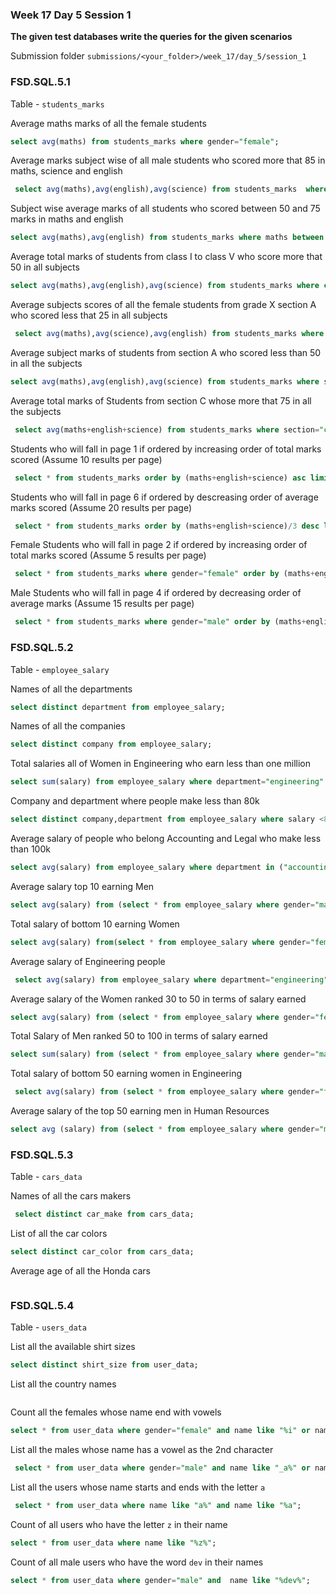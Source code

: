 ### Week 17 Day 5 Session 1

**The given test databases write the queries for the given scenarios**

Submission folder `submissions/<your_folder>/week_17/day_5/session_1`

### FSD.SQL.5.1

Table - `students_marks`

Average maths marks of all the female students

```sql
select avg(maths) from students_marks where gender="female";
```

Average marks subject wise of all male students who scored more that 85 in maths, science and english

```sql
 select avg(maths),avg(english),avg(science) from students_marks  where gender="male" and maths>85 and english >85 and science>85;
```

Subject wise average marks of all students who scored between 50 and 75 marks in maths and english

```sql
select avg(maths),avg(english) from students_marks where maths between 50 and 75 and english between 50 and 75;
```

Average total marks of students from class I to class V who score more that 50 in all subjects

```sql
select avg(maths),avg(english),avg(science) from students_marks where class in ("I","II","III","IV","V") and maths>50 and english>50 and science>50;
```

Average subjects scores of all the female students from grade X  section A who scored  less that 25 in all subjects

```sql
 select avg(maths),avg(science),avg(english) from students_marks where gender="female" and class="x" and section="a" and maths<25 and english<25 and science<25;
```


Average subject marks of students from section A who scored less than 50 in all the subjects

```sql
select avg(maths),avg(english),avg(science) from students_marks where section="a" and maths<50 and english<50 and science<50;
```

Average total marks of Students from section C whose more that 75 in all the subjects

```sql
 select avg(maths+english+science) from students_marks where section="c" and maths>75 and english>75 and science>75;
```

Students who will fall in page 1 if ordered by increasing order of total marks scored (Assume 10 results per page)

```sql
 select * from students_marks order by (maths+english+science) asc limit 10;
```

Students who will fall in page 6 if ordered by descreasing order of average marks scored (Assume 20 results per page)

```sql
 select * from students_marks order by (maths+english+science)/3 desc limit 100 ,20;
```


Female Students who will fall in page 2 if ordered by increasing order of total marks scored (Assume 5 results per page)

```sql
 select * from students_marks where gender="female" order by (maths+english+science) asc limit 5,5;
```

Male Students who will fall in page 4 if ordered by decreasing order of average marks (Assume 15 results per page)

```sql
 select * from students_marks where gender="male" order by (maths+english+science)/3 desc limit 45,15;
```

### FSD.SQL.5.2

Table - `employee_salary`

Names of all the departments

```sql
select distinct department from employee_salary;
```

Names of all the companies

```sql
select distinct company from employee_salary;
```

Total salaries all of Women in Engineering who earn less than one million

```sql
select sum(salary) from employee_salary where department="engineering" and salary <1000000 and gender="female";
```

Company and department where people make less than 80k

```sql
select distinct company,department from employee_salary where salary <80000;
```

Average salary of people who belong Accounting and Legal who make less than 100k 

```sql
select avg(salary) from employee_salary where department in ("accounting","legal") and salary<100000;
```

Average salary top 10 earning Men

```sql
select avg(salary) from (select * from employee_salary where gender="male" order by salary desc limit 10) as Temp_table;
```

Total salary of bottom 10 earning Women

```sql
select avg(salary) from(select * from employee_salary where gender="female" order by salary desc limit 10) as temp_table;
```

Average salary of  Engineering people

```sql
 select avg(salary) from employee_salary where department="engineering";
```

Average salary of the Women ranked 30 to 50 in terms of salary earned

```sql
select avg(salary) from (select * from employee_salary where gender="female" limit 29,21)as temp_table;
```

Total Salary of Men ranked 50 to 100 in terms of salary earned

```sql
select sum(salary) from (select * from employee_salary where gender="male"order by salary desc  limit 49,50 )as temp_table;
```

Total salary of bottom 50 earning women in Engineering

```sql
 select avg(salary) from (select * from employee_salary where gender="female" and department="engineering"  order by salary asc limit 50)as temp_table;
```

Average salary of the top 50 earning men in Human Resources

```sql
select avg (salary) from (select * from employee_salary where gender="male" and department="human resources" order by salary desc limit 50)as temp_table;
```

### FSD.SQL.5.3

Table - `cars_data`

Names of all the cars makers
```sql
 select distinct car_make from cars_data;
```

List of all the car colors
```sql
select distinct car_color from cars_data;
```

Average age of all the Honda cars 
```sql

```


### FSD.SQL.5.4

Table - `users_data`

List all the available shirt sizes

```sql
select distinct shirt_size from user_data;
```

List all the country names 

```sql

```

Count all the females whose name end with vowels

```sql
select * from user_data where gender="female" and name like "%i" or name like "%a" or name like "%e" or name like "%o" or name like "%u";
```

List all the males whose name has a vowel as the 2nd character

```sql
 select * from user_data where gender="male" and name like "_a%" or name like "_e%" or name like "_i%" or name like "_o%" or name like "_u%";
```

List all the users whose name starts and ends with the letter `a`

```sql
 select * from user_data where name like "a%" and name like "%a";
```

Count of all users who have the letter `z` in their name

```sql
select * from user_data where name like "%z%";
```

Count of all male users who have the word `dev` in their names

```sql
select * from user_data where gender="male" and  name like "%dev%";
```